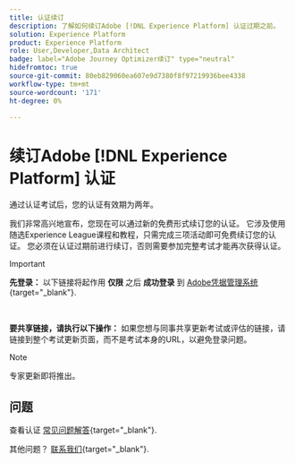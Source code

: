```yaml
---
title: 认证续订
description: 了解如何续订Adobe [!DNL Experience Platform] 认证过期之前。
solution: Experience Platform
product: Experience Platform
role: User,Developer,Data Architect
badge: label="Adobe Journey Optimizer续订" type="neutral"
hidefromtoc: true
source-git-commit: 80eb829060ea607e9d7380f8f97219936bee4338
workflow-type: tm+mt
source-wordcount: '171'
ht-degree: 0%

---
```


# 续订Adobe [!DNL Experience Platform] 认证

通过认证考试后，您的认证有效期为两年。

我们非常高兴地宣布，您现在可以通过新的免费形式续订您的认证。 它涉及使用随选Experience League课程和教程，只需完成三项活动即可免费续订您的认证。 您必须在认证过期前进行续订，否则需要参加完整考试才能再次获得认证。

>[!IMPORTANT]
>
>**先登录：** 以下链接将起作用 **仅限** 之后 **成功登录** 到 [Adobe凭据管理系统](https://www.certmetrics.com/adobe){target="_blank"}.
>
><br>
>
>**要共享链接，请执行以下操作：** 如果您想与同事共享更新考试或评估的链接，请链接到整个考试更新页面，而不是考试本身的URL，以避免登录问题。

>[!NOTE]
>专家更新即将推出。

## 问题

查看认证 [常见问题解答](https://experienceleague.adobe.com/docs/certification/certification/faq.html){target="_blank"}.

其他问题？ [联系我们](mailto:certif@adobe.com){target="_blank"}.
